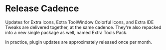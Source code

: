 <show-structure for="chapter,procedure,tab,def"/>

# Release Cadence

Updates for Extra Icons, Extra ToolWindow Colorful Icons, and Extra IDE Tweaks are delivered together, at the same cadence. They're also repacked into a new single package as well, named Extra Tools Pack.

In practice, plugin updates are approximately released once per month.
